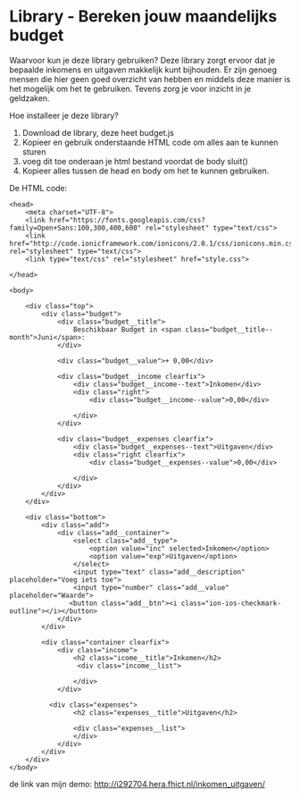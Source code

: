 # Library - Bereken jouw maandelijks budget

Waarvoor kun je deze library gebruiken?
Deze library zorgt ervoor dat je bepaalde inkomens en uitgaven makkelijk kunt bijhouden. Er zijn genoeg mensen die hier geen goed overzicht van hebben en middels deze manier is het mogelijk om het te gebruiken. Tevens zorg je voor inzicht in je geldzaken.

Hoe installeer je deze library?
1.	Download de library, deze heet budget.js
2.	Kopieer en gebruik onderstaande HTML code om alles aan te kunnen sturen
3.	<script src="budget.js"></script> voeg dit toe onderaan je html bestand voordat de body sluit(</body>)
4.	Kopieer alles tussen de head en body om het te kunnen gebruiken.


De HTML code:

    <head>
        <meta charset="UTF-8">
        <link href="https://fonts.googleapis.com/css?family=Open+Sans:100,300,400,600" rel="stylesheet" type="text/css">
        <link href="http://code.ionicframework.com/ionicons/2.0.1/css/ionicons.min.css" rel="stylesheet" type="text/css">
        <link type="text/css" rel="stylesheet" href="style.css">
       
    </head>

    <body>
        
        <div class="top">
            <div class="budget">
                <div class="budget__title">
                    Beschikbaar Budget in <span class="budget__title--month">Juni</span>:
                </div>
                
                <div class="budget__value">+ 0,00</div>
                
                <div class="budget__income clearfix">
                    <div class="budget__income--text">Inkomen</div>
                    <div class="right">
                        <div class="budget__income--value">0,00</div>
                      
                    </div>
                </div>
                
                <div class="budget__expenses clearfix">
                    <div class="budget__expenses--text">Uitgaven</div>
                    <div class="right clearfix">
                        <div class="budget__expenses--value">0,00</div>
              
                    </div>
                </div>
            </div>
        </div>

        <div class="bottom">
            <div class="add">
                <div class="add__container">
                    <select class="add__type">
                        <option value="inc" selected>Inkomen</option>
                        <option value="exp">Uitgaven</option>
                    </select>
                    <input type="text" class="add__description" placeholder="Voeg iets toe">
                    <input type="number" class="add__value" placeholder="Waarde">
                   <button class="add__btn"><i class="ion-ios-checkmark-outline"></i></button>
                </div>
            </div>
            
            <div class="container clearfix">
                <div class="income">
                    <h2 class="icome__title">Inkomen</h2>
                     <div class="income__list">

                    </div>
                </div>

              <div class="expenses">
                    <h2 class="expenses__title">Uitgaven</h2>
                    
                    <div class="expenses__list">
                    </div>
                </div>
            </div>     
        </div>   
    </body>



de link van mijn demo: http://i292704.hera.fhict.nl/inkomen_uitgaven/





